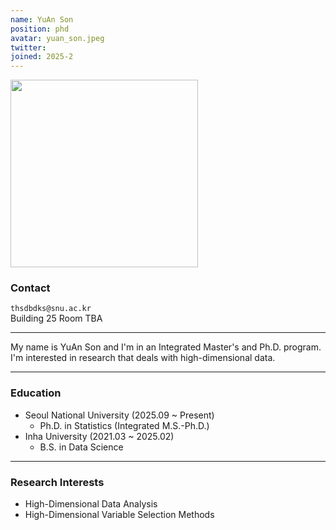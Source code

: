 ```yaml
---
name: YuAn Son
position: phd
avatar: yuan_son.jpeg
twitter:
joined: 2025-2
---
```


<img width="300" src="{{site.baseurl}}/images/people/{{page.avatar}}" data-action="zoom">

### Contact

<i class="fa fa-envelope-o"></i>  `thsdbdks@snu.ac.kr`<br>
<i class="fa fa-building"></i> Building 25 Room TBA <br> 

<hr>

My name is YuAn Son and I'm in an Integrated Master's and Ph.D. program.
I'm interested in research that deals with high-dimensional data.

<hr>

### Education

* Seoul National University (2025.09 ~ Present)
    - Ph.D. in Statistics (Integrated M.S.-Ph.D.)
* Inha University (2021.03 ~ 2025.02)
    - B.S. in Data Science

<hr>

### Research Interests

- High-Dimensional Data Analysis
- High-Dimensional Variable Selection Methods
